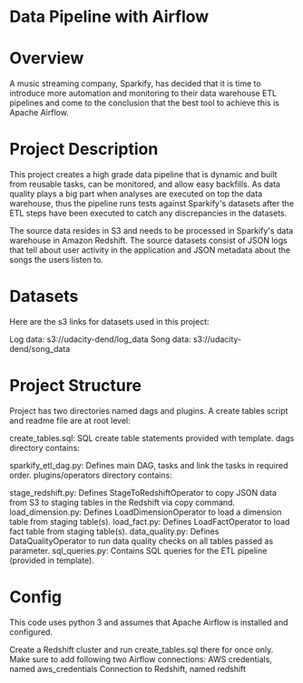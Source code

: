 # Data Pipeline with Airflow 

# Overview

A music streaming company, Sparkify, has decided that it is time to introduce more automation and monitoring to their data warehouse ETL pipelines and come to the conclusion that the best tool to achieve this is Apache Airflow.

# Project Description

This project creates a high grade data pipeline that is dynamic and built from reusable tasks, can be monitored, and allow easy backfills. As data quality plays a big part when analyses are executed on top the data warehouse, thus the pipeline runs tests against Sparkify's datasets after the ETL steps have been executed to catch any discrepancies in the datasets.

The source data resides in S3 and needs to be processed in Sparkify's data warehouse in Amazon Redshift. The source datasets consist of JSON logs that tell about user activity in the application and JSON metadata about the songs the users listen to.

# Datasets

Here are the s3 links for datasets used in this project:

Log data: s3://udacity-dend/log_data Song data: s3://udacity-dend/song_data

# Project Structure
Project has two directories named dags and plugins. A create tables script and readme file are at root level:

create_tables.sql: SQL create table statements provided with template.
dags directory contains:

sparkify_etl_dag.py: Defines main DAG, tasks and link the tasks in required order.
plugins/operators directory contains:

stage_redshift.py: Defines StageToRedshiftOperator to copy JSON data from S3 to staging tables in the Redshift via copy command.
load_dimension.py: Defines LoadDimensionOperator to load a dimension table from staging table(s).
load_fact.py: Defines LoadFactOperator to load fact table from staging table(s).
data_quality.py: Defines DataQualityOperator to run data quality checks on all tables passed as parameter.
sql_queries.py: Contains SQL queries for the ETL pipeline (provided in template).

# Config
This code uses python 3 and assumes that Apache Airflow is installed and configured.

Create a Redshift cluster and run create_tables.sql there for once only.
Make sure to add following two Airflow connections:
AWS credentials, named aws_credentials
Connection to Redshift, named redshift

